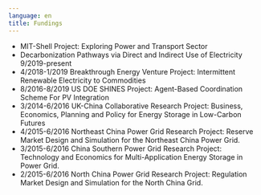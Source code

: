 ```yaml
---
language: en
title: Fundings
---
```

- MIT-Shell Project: Exploring Power and Transport Sector
- Decarbonization Pathways via Direct and Indirect Use of Electricity 9/2019-present
- 4/2018-1/2019 Breakthrough Energy Venture Project: Intermittent Renewable Electricity to Commodities
- 8/2016-8/2019 US DOE SHINES Project: Agent-Based Coordination Scheme For PV Integration
- 3/2014-6/2016 UK-China Collaborative Research Project: Business, Economics, Planning and Policy for Energy Storage in Low-Carbon Futures
- 4/2015-6/2016 Northeast China Power Grid Research Project: Reserve Market Design and Simulation for the Northeast China Power Grid.
- 3/2015-6/2016 China Southern Power Grid Research Project: Technology and Economics for Multi-Application Energy Storage in Power Grid.
- 2/2015-6/2016 North China Power Grid Research Project: Regulation Market Design and Simulation for the North China Grid.